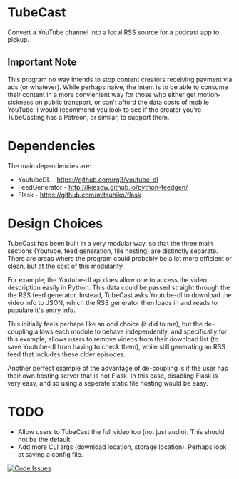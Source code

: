 # TubeCast
Convert a YouTube channel into a local RSS source for a podcast app to pickup.

## Important Note ##
This program no way intends to stop content creators receiving payment via ads (or whatever). While perhaps naive, the intent is to be able to consume their content in a more convienient way for those who either get motion-sickness on public transport, or can't afford the data costs of mobile YouTube.
I would recommend you look to see if the creator you're TubeCasting has a Patreon, or similar, to support them.

# Dependencies
The main dependencies are:
 - YoutubeDL - https://github.com/rg3/youtube-dl
 - FeedGenerator - http://lkiesow.github.io/python-feedgen/
 - Flask - https://github.com/mitsuhiko/flask


# Design Choices
TubeCast has been built in a very modular way, so that the three main sections (Youtube, feed generation, file hosting) are distinctly separate. There are areas where the program could probably be a lot more efficient or clean, but at the cost of this modularity.

For example, the Youtube-dl api does allow one to access the video description easily in Python. This data could be passed straight through the the RSS feed generator. Instead, TubeCast asks Youtube-dl to download the video info to JSON, which the RSS generator then loads in and reads to populate it's entry info.

This initially feels perhaps like an odd choice (it did to me), but the de-coupling allows each module to behave independently, and specifically for this example, allows users to remove videos from their download list (to save Youtube-dl from having to check them), while still generating an RSS feed that includes these older episodes.

Another perfect example of the advantage of de-coupling is if the user has their own hosting server that is not Flask. In this case, disabling Flask is very easy, and so using a seperate static file hosting would be easy.


# TODO
 - Allow users to TubeCast the full video too (not just audio). This should not be the default.
 - Add more CLI args (download location, storage location). Perhaps look at saving a config file.

[![Code Issues](http://www.quantifiedcode.com/api/v1/project/c52e5b9ea3c84088836765c076a196f6/badge.svg)](http://www.quantifiedcode.com/app/project/c52e5b9ea3c84088836765c076a196f6)
